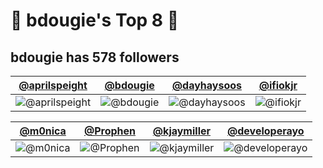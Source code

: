 # 🍕 bdougie's Top 8 🍕

## bdougie has 578 followers

[@aprilspeight](#aprilspeight) | [@bdougie](#bdougie) | [@dayhaysoos](#dayhaysoos) | [@ifiokjr](#ifiokjr)
--- | --- | --- | ---
![@aprilspeight](https://avatars.githubusercontent.com/aprilspeight?s=100&v=1) | ![@bdougie](https://avatars.githubusercontent.com/bdougie?s=100&v=1) | ![@dayhaysoos](https://avatars.githubusercontent.com/dayhaysoos?s=100&v=1) | ![@ifiokjr](https://avatars.githubusercontent.com/ifiokjr?s=100&v=1)

[@m0nica](#m0nica) | [@Prophen](#Prophen) | [@kjaymiller](#kjaymiller) | [@developerayo](#developerayo)
--- | --- | --- | ---
![@m0nica](https://avatars.githubusercontent.com/m0nica?s=100&v=1) | ![@Prophen](https://avatars.githubusercontent.com/Prophen?s=100&v=1) | ![@kjaymiller](https://avatars.githubusercontent.com/kjaymiller?s=100&v=1) | ![@developerayo](https://avatars.githubusercontent.com/developerayo?s=100&v=1)
